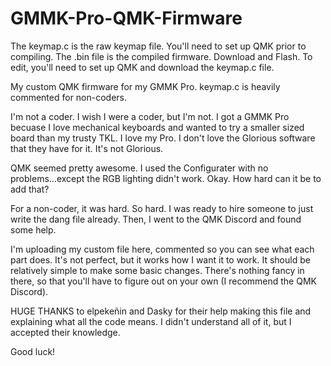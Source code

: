 # GMMK-Pro-QMK-Firmware

The keymap.c is the raw keymap file. You'll need to set up QMK prior to compiling.
The .bin file is the compiled firmware. Download and Flash. To edit, you'll need to set up QMK and download the keymap.c file.


My custom QMK firmware for my GMMK Pro. keymap.c is heavily commented for non-coders.

I'm not a coder. I wish I were a coder, but I'm not. 
I got a GMMK Pro becuase I love mechanical keyboards and wanted to try a smaller sized board than my trusty TKL. I love my Pro. I don't love the Glorious software that they have for it. It's not Glorious. 

QMK seemed pretty awesome. I used the Configurater with no problems...except the RGB lighting didn't work. Okay. How hard can it be to add that? 

For a non-coder, it was hard. So hard. I was ready to hire someone to just write the dang file already. Then, I went to the QMK Discord and found some help.

I'm uploading my custom file here, commented so you can see what each part does. It's not perfect, but it works how I want it to work. It should be relatively simple to make some basic changes. There's nothing fancy in there, so that you'll have to figure out on your own (I recommend the QMK Discord).

HUGE THANKS to elpekeñin and Dasky for their help making this file and explaining what all the code means. I didn't understand all of it, but I accepted their knowledge. 

Good luck!
